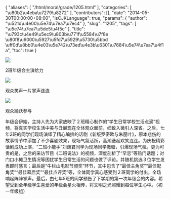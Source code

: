 {
    "aliases": [
        "/html/moral/grade/1205.html"
    ],
    "categories": [
        "\u80b2\u4eba\u7279\u8272"
    ],
    "contributors": [],
    "date": "2014-05-30T00:00:00+08:00",
    "isCJKLanguage": true,
    "params": {
        "author": "\u521d\u4e00\u5e74\u7ea7\u7ec4"
    },
    "slug": "1205",
    "tags": [
        "\u5e74\u7ea7\u5de5\u4f5c"
    ],
    "title": "\u793c\u4e49\u5ec9\u803b\u771f\u5584\u7f8e  \u80f8\u6000\u5927\u5fd7\u5929\u5730\u5bbd \uff0d\u8bb0\u4e03\u5e742\u73ed\u4e3b\u6301\u7684\u5e74\u7ea7\u4f1a",
    "toc": true
}

![](https://cdn.tfls.online/mirror/full/6036ad766ca1520daa15d6fb7ebc693000180284.jpg)




2班年级会主演给力




![](https://cdn.tfls.online/mirror/full/a0ab3f0ea07727acdc82048955fbaf638fe0f06e.jpg)




观众笑声一片掌声连连




![](https://cdn.tfls.online/mirror/full/e8951b126427fc36db42c653bf9b796d6afce3e0.jpg)




观众踊跃参与




  








年级会伊始，主持人先为大家放映了２班精心制作的“学生日常学校生活点滴”视频，将真实学校生活中美与丑展现在全体观众面前，细致入微引人深省。之后，七年2班的同学们现场演绎了精心编排的话剧《新版罗密欧与朱丽叶》，原本悲伤的故事情节中添加了不少喜剧效果，现场气氛活跃，高潮迭起欢笑连连。为庆祝精彩话剧成功上演，“二班小能手”刘谦君同学为现场同学撒糖，引爆现场气氛。更为可贵的是，之后的采访节目《二班说法》的视频，深度剖析了“早恋”等热门话题；对门口小摊卫生情况等困扰学生日常生活的问题也做了评论。并随机挑选３位学生发表即时感言；最后是“牛栏山电影节颁奖”环节，其中包含了“最佳主角奖”“最佳配角奖”“最佳幕后奖”“最佳点评奖”等，全体同学真心感受到２班同学的付出，全场响起阵阵掌声。最后，由七年5班的同学预告了下学期的第一次年级会的内容。希望受到全年级学生喜爱的年级会星火相传，将文明之光照耀到每位学生心中。（初一年级组）



